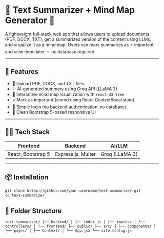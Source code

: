 # 📄 Text Summarizer + Mind Map Generator 🧠

A lightweight full-stack web app that allows users to upload documents (PDF, DOCX, TXT), get a summarized version of the content using LLMs, and visualize it as a mind map. Users can mark summaries as ⭐ important and view them later — no database required.

---

## 🚀 Features

- 📁 Upload PDF, DOCX, and TXT files
- ✨ AI-generated summary using Groq API (LLaMA 3)
- 🧠 Interactive mind map visualization with `react-d3-tree`
- ⭐ Mark as important (stored using React Context/local state)
- 🔐 Simple login (no backend authentication, no database)
- 🧼 Clean Bootstrap 5-based responsive UI

---

## 🧑‍💻 Tech Stack

| Frontend           | Backend             | AI/LLM       |
|--------------------|---------------------|--------------|
| React, Bootstrap 5 | Express.js, Multer  | Groq (LLaMA 3) |

---

## 📦 Installation

```bash
git clone https://github.com/your-username/text-summarizer.git
cd text-summarizer
```
## 📁 Folder Structure
```
text-summarizer/ ├── backend/ │ ├── index.js │ ├── routes/ │ └── controllers/ │ └── frontend/ ├── public/ ├── src/ │ ├── components/ │ ├── pages/ │ ├── Context/ │ └── App.jsx └── vite.config.js
```
